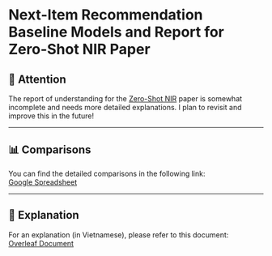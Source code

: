 # Next-Item Recommendation Baseline Models and Report for Zero-Shot NIR Paper

## 📢 Attention
The report of understanding for the [Zero-Shot NIR](https://arxiv.org/abs/2304.03153) paper is somewhat incomplete and needs more detailed explanations. I plan to revisit and improve this in the future!

---

## 📊 Comparisons
You can find the detailed comparisons in the following link:  
[Google Spreadsheet](https://docs.google.com/spreadsheets/d/1bOzUh6qYQKOr5jr0hbQ0HUpQDaAZxnlG/edit?usp=sharing&ouid=105037428997634120644&rtpof=true&sd=true)

---

## 📖 Explanation
For an explanation (in Vietnamese), please refer to this document:  
[Overleaf Document](https://www.overleaf.com/read/jfnbdctqshpt#5e49c0)
